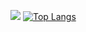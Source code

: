 
<img src="https://github-readme-streak-stats.herokuapp.com/?user=maldron0309&theme=dark" /> [![Top Langs](https://github-readme-stats.vercel.app/api/top-langs/?username=maldron0309&layout=compact)](https://github.com/anuraghazra/github-readme-stats)
